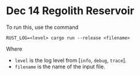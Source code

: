 # Dec 14 Regolith Reservoir

To run this, use the command

    RUST_LOG=<level> cargo run --release <filename>

Where
- `level` is the log level from [`info`, `debug`, `trace`].
- `filename` is the name of the input file.
